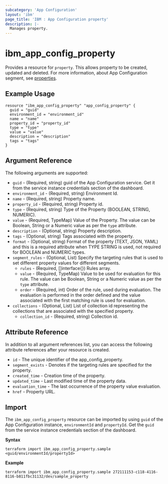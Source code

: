 ```yaml
---
subcategory: 'App Configuration'
layout: 'ibm'
page_title: 'IBM : App Configuration property'
description: |-
  Manages property.
---
```


# ibm_app_config_property

Provides a resource for `property`. This allows property to be created, updated and deleted. For more information, about App Configuration segment, see [properties](https://cloud.ibm.com/docs/app-configuration?topic=app-configuration-ac-properties).

## Example Usage

```hcl
resource "ibm_app_config_property" "app_config_property" {
  guid = "guid"
  environment_id = "environment_id"
  name = "name"
  property_id = "property_id"
  type = "type"
  value = "value"
  description = "description"
  tags = "tags"
}
```

## Argument Reference

The following arguments are supported:

- `guid` - (Required, string) guid of the App Configuration service. Get it from the service instance credentials section of the dashboard.
- `environment_id` - (Required, string) Environment Id.
- `name` - (Required, string) Property name.
- `property_id` - (Required, string) Property id.
- `type` - (Required, string) Type of the Property (BOOLEAN, STRING, NUMERIC).
- `value` - (Required, TypeMap) Value of the Property. The value can be Boolean, String or a Numeric value as per the `type` attribute.
- `description` - (Optional, string) Property description.
- `tags` - (Optional, string) Tags associated with the property.
- `format` - (Optional, string) Format of the property (TEXT, JSON, YAML) and this is a required attribute when TYPE STRING is used, not required for BOOLEAN and NUMERIC types.
- `segment_rules` - (Optional, List) Specify the targeting rules that is used to set different property values for different segments.
    - `rules` - (Required, []interface{}) Rules array.
    - `value` - (Required, TypeMap) Value to be used for evaluation for this rule. The value can be Boolean, String or a Numeric value as per the `type` attribute.
    - `order` - (Required, int) Order of the rule, used during evaluation. The evaluation is performed in the order defined and the value associated with the first matching rule is used for evaluation.
- `collections` - (Optional, List) List of collection id representing the collections that are associated with the specified property.
    - `collection_id` - (Required, string) Collection id.

## Attribute Reference

In addition to all argument references list, you can access the following attribute references after your resource is created.

- `id` - The unique identifier of the app_config_property.
- `segment_exists` - Denotes if the targeting rules are specified for the property.
- `created_time` - Creation time of the property.
- `updated_time` - Last modified time of the property data.
- `evaluation_time` - The last occurrence of the property value evaluation.
- `href` - Property URL.

## Import

The `ibm_app_config_property` resource can be imported by using `guid` of the App Configuration instance, `environmentId` and `propertyId`. Get the `guid` from the service instance credentials section of the dashboard.

**Syntax**

```
terraform import ibm_app_config_property.sample  <guid/environmentId/propertyId>

```

**Example**

```
terraform import ibm_app_config_property.sample 272111153-c118-4116-8116-b811fbc31132/dev/sample_property
```
